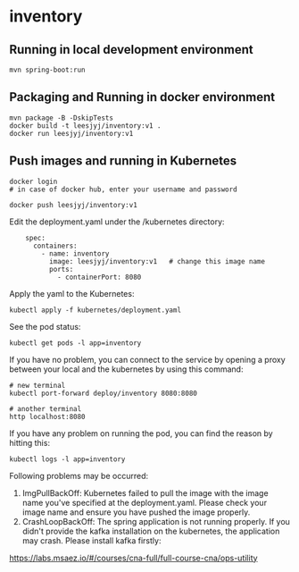 # inventory

## Running in local development environment

```
mvn spring-boot:run
```

## Packaging and Running in docker environment

```
mvn package -B -DskipTests
docker build -t leesjyj/inventory:v1 .
docker run leesjyj/inventory:v1
```

## Push images and running in Kubernetes

```
docker login 
# in case of docker hub, enter your username and password

docker push leesjyj/inventory:v1
```

Edit the deployment.yaml under the /kubernetes directory:
```
    spec:
      containers:
        - name: inventory
          image: leesjyj/inventory:v1   # change this image name
          ports:
            - containerPort: 8080

```

Apply the yaml to the Kubernetes:
```
kubectl apply -f kubernetes/deployment.yaml
```

See the pod status:
```
kubectl get pods -l app=inventory
```

If you have no problem, you can connect to the service by opening a proxy between your local and the kubernetes by using this command:
```
# new terminal
kubectl port-forward deploy/inventory 8080:8080

# another terminal
http localhost:8080
```

If you have any problem on running the pod, you can find the reason by hitting this:
```
kubectl logs -l app=inventory
```

Following problems may be occurred:

1. ImgPullBackOff:  Kubernetes failed to pull the image with the image name you've specified at the deployment.yaml. Please check your image name and ensure you have pushed the image properly.
1. CrashLoopBackOff: The spring application is not running properly. If you didn't provide the kafka installation on the kubernetes, the application may crash. Please install kafka firstly:

https://labs.msaez.io/#/courses/cna-full/full-course-cna/ops-utility

